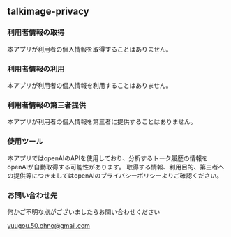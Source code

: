 ## talkimage-privacy
### 利用者情報の取得
本アプリが利用者の個人情報を取得することはありません。

### 利用者情報の利用
本アプリが利用者の個人情報を利用することはありません。

### 利用者情報の第三者提供
本アプリが利用者の個人情報を第三者に提供することはありません。

### 使用ツール
本アプリではopenAIのAPIを使用しており、分析するトーク履歴の情報をopenAIが自動取得する可能性があります。
取得する情報、利用目的、第三者への提供等につきましてはopenAIのプライバシーポリシーよりご確認ください。

### お問い合わせ先
何かご不明な点がございましたらお問い合わせください

yuugou.50.ohno@gmail.com

